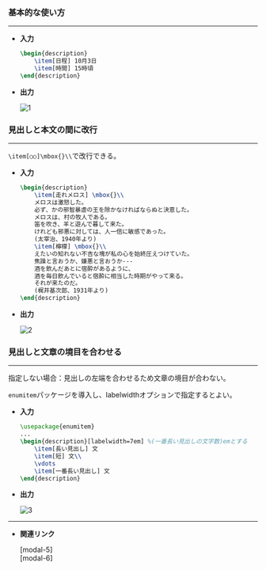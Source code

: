 <!--7-->
<!--見出し付き箇条書き(description環境)-->

### 基本的な使い方

---

- **入力**
    
    ```latex
    \begin{description}
        \item[日程] 10月3日
        \item[時間] 15時頃
    \end{description}
    ```
    
- **出力**
    
    ![1](/tips/TeX/CheatSheet/description-list/1.png "max-width=250px")
    

### **見出しと本文の間に改行**

---

`\item[○○]\mbox{}\\`で改行できる。

- **入力**
    
    ```latex
    \begin{description}
        \item[走れメロス] \mbox{}\\
        メロスは激怒した。
        必ず、かの邪智暴虐の王を除かなければならぬと決意した。
        メロスは、村の牧人である。
        笛を吹き、羊と遊んで暮して来た。
        けれども邪悪に対しては、人一倍に敏感であった。
        (太宰治、1940年より)
        \item[檸檬] \mbox{}\\
        えたいの知れない不吉な塊が私の心を始終圧えつけていた。
        焦躁と言おうか、嫌悪と言おうか---
        酒を飲んだあとに宿酔があるように、
        酒を毎日飲んでいると宿酔に相当した時期がやって来る。
        それが来たのだ。
        (梶井基次郎、1931年より)
    \end{description}
    ```
    
- **出力**
    
    ![2](/tips/TeX/CheatSheet/description-list/2.png)
    

### 見出しと文章の境目を合わせる

---

指定しない場合：見出しの左端を合わせるため文章の境目が合わない。

`enumitem`パッケージを導入し、labelwidthオプションで指定するとよい。

- **入力**
    
    ```latex
    \usepackage{enumitem}
    ...
    \begin{description}[labelwidth=7em] %(一番長い見出しの文字数)emとする
        \item[長い見出し] 文
        \item[短] 文\\
        \vdots
        \item[一番長い見出し] 文
    \end{description}
    ```
    

- **出力**
    
    ![3](/tips/TeX/CheatSheet/description-list/3.png "max-width=250px")
    

---

- **関連リンク**
    
    <div class="related-link-wrapper">
      [modal-5]<!--記号付き箇条書き(item環境)--><br>
      [modal-6]<!--番号付き箇条書き(enumitem環境)-->
    </div>
